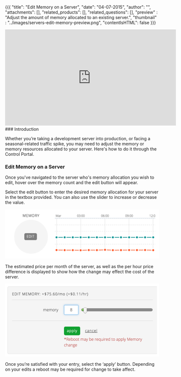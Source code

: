 {{{
  "title": "Edit Memory on a Server",
  "date": "04-07-2015",
  "author": "",
  "attachments": [],
  "related_products": [],
  "related_questions": [],
  "preview" : "Adjust the amount of memory allocated to an existing server.",
  "thumbnail" : "../images/servers-edit-memory-preview.png",
  "contentIsHTML": false
}}}

<div class="no-pdf">
<iframe width="560" height="315" src="https://www.youtube.com/embed/5mfT9ejQmqw?rel=0&amp;showinfo=0" frameborder="0" allowfullscreen></iframe>
</div>
### Introduction

Whether you’re taking a development server into production, or facing a seasonal-related traffic spike, you may need to adjust the memory or memory resources allocated to your server. Here's how to do it through the Control Portal.

### Edit Memory on a Server

Once you've navigated to the server who's memory allocation you wish to edit, hover over the memory count and the edit button will appear.

Select the edit button to enter the desired memory allocation for your server in the textbox provided. You can also use the slider to increase or decrease the value.

![Edit memory button](../images/servers-edit-memory-1.png)

The estimated price per month of the server, as well as the per hour price difference is displayed to show how the change may effect the cost of the server.

![Edit the amount of memory allocated to the server](../images/servers-edit-memory-2.png)

Once you’re satisfied with your entry, select the ‘apply’ button. Depending on your edits a reboot may be required for change to take affect.
